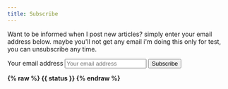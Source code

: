 ```yaml
---
title: Subscribe
---
```


<p>
Want to be informed when I post new articles? simply enter your
email address below. maybe you'll not get any email i'm doing this only for test, you can 
unsubscribe any time. 
</p>

<form data-members-form="subscribe" class="subscribe-form">

<div id="app" class="form-group">
	<label for="subscribe-email" class="screen-reader-text">Your email address</label>
	<input v-model="email" type="email" class="subscribe-email" placeholder="Your email address"> 
	<button @click="doSubscribe" :disabled="working" class="button" type="submit">Subscribe</button>
	<p style="font-weight: bold">
	{% raw %}
{{ status }}
	{% endraw %}
</p>
</div>
</form>

<script src="https://cdn.jsdelivr.net/npm/vue/dist/vue.js"></script>
<script defer type="text/javascript" src="/assets/subscribe.js"></script>